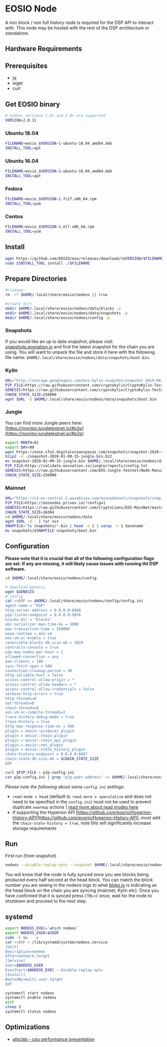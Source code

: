 EOSIO Node
==========

A non block / non full history node is required for the DSP API to interact with.  This node may be hosted with the rest of the DSP architecture or standalone.

## Hardware Requirements
## Prerequisites

- jq
- wget
- curl

## Get EOSIO binary

```bash
# nodeos versions 1.8+ and 2.0+ are supported
VERSION=2.0.11
```

### Ubuntu 18.04
```bash
FILENAME=eosio_$VERSION-1-ubuntu-18.04_amd64.deb
INSTALL_TOOL=apt
```

### Ubuntu 16.04
```bash
FILENAME=eosio_$VERSION-1-ubuntu-16.04_amd64.deb
INSTALL_TOOL=apt
```

### Fedora
```bash
FILENAME=eosio_$VERSION-1.fc27.x86_64.rpm
INSTALL_TOOL=yum
```

### Centos
```bash
FILENAME=eosio_$VERSION-1.el7.x86_64.rpm
INSTALL_TOOL=yum
```

## Install
```bash
wget https://github.com/EOSIO/eos/releases/download/v$VERSION/$FILENAME
sudo $INSTALL_TOOL install ./$FILENAME
```

## Prepare Directories
```bash
#cleanup
rm -rf $HOME/.local/share/eosio/nodeos || true

#create dirs
mkdir $HOME/.local/share/eosio/nodeos/data/blocks -p
mkdir $HOME/.local/share/eosio/nodeos/data/snapshots -p
mkdir $HOME/.local/share/eosio/nodeos/config -p
```

### Snapshots
If you would like an up to date snapshot, please visit: [snapshots.eosnation.io](https://snapshots.eosnation.io/) and find the latest snapshot for the chain you are using.  You will want to unpack the file and store it here with the following file name: `$HOME/.local/share/eosio/nodeos/data/snapshots/boot.bin`.

### Kylin
```bash
URL="http://storage.googleapis.com/eos-kylin-snapshot/snapshot-2019-06-10-09(utc)-0312d3b9843e2efa6831806962d6c219d37200e0b897a0d9243bcab40b2b546b.bin"
P2P_FILE=https://raw.githubusercontent.com/cryptokylin/CryptoKylin-Testnet/master/fullnode/config/config.ini
GENESIS=https://raw.githubusercontent.com/cryptokylin/CryptoKylin-Testnet/master/genesis.json
CHAIN_STATE_SIZE=256000
wget $URL -O $HOME/.local/share/eosio/nodeos/data/snapshots/boot.bin
```  

### Jungle
You can find more Jungle peers here: [https://monitor.jungletestnet.io/#p2p](https://monitor.jungletestnet.io/#p2p)
```bash
export MONTH=01
export DAY=09
wget https://eosn.sfo2.digitaloceanspaces.com/snapshots/snapshot-2020-$MONTH-$DAY-15-jungle.bin.bz2
bzip2 -d ./snapshot-2020-01-09-15-jungle.bin.bz2
mv snapshot-2020-01-09-15-jungle.bin $HOME/.local/share/eosio/nodeos/data/snapshots/boot.bin
P2P_FILE=https://validate.eosnation.io/jungle/reports/config.txt
GENESIS=https://raw.githubusercontent.com/EOS-Jungle-Testnet/Node-Manual-Installation/master/genesis.json
CHAIN_STATE_SIZE=256000
```

### Mainnet
```bash
URL="https://s3.eu-central-1.wasabisys.com/eosnodetools/snapshots/snap_2019-12-15-13-00.tar.gz"
P2P_FILE=https://eosnodes.privex.io/?config=1
GENESIS=https://raw.githubusercontent.com/CryptoLions/EOS-MainNet/master/genesis.json
CHAIN_STATE_SIZE=16384
cd $HOME/.local/share/eosio/nodeos/data
wget $URL -O - | tar xvz
SNAPFILE=`ls snapshots/*.bin | head -n 1 | xargs -n 1 basename`
mv snapshots/$SNAPFILE snapshots/boot.bin
```

## Configuration

**Please note that it is crucial that all of the following configuration flags are set.  If any are missing, it will likely cause issues with running tht DSP software.**

```bash
cd $HOME/.local/share/eosio/nodeos/config

# download genesis
wget $GENESIS
# config
cat <<EOF >> $HOME/.local/share/eosio/nodeos/config/config.ini
agent-name = "DSP"
http-server-address = 0.0.0.0:8888
p2p-listen-endpoint = 0.0.0.0:9876
blocks-dir = "blocks"
abi-serializer-max-time-ms = 3000
max-transaction-time = 150000
wasm-runtime = eos-vm
eos-vm-oc-enable = true
reversible-blocks-db-size-mb = 1024
contracts-console = true
p2p-max-nodes-per-host = 1
allowed-connection = any
max-clients = 100
sync-fetch-span = 500
connection-cleanup-period = 30
http-validate-host = false
access-control-allow-origin = *
access-control-allow-headers = *
access-control-allow-credentials = false
verbose-http-errors = true
http-threads=8
net-threads=8
chain-threads=8
eos-vm-oc-compile-threads=2
trace-history-debug-mode = true
trace-history = true
http-max-response-time-ms = 500
plugin = eosio::producer_plugin
plugin = eosio::chain_plugin
plugin = eosio::chain_api_plugin
plugin = eosio::net_plugin
plugin = eosio::state_history_plugin
state-history-endpoint = 0.0.0.0:8887
chain-state-db-size-mb = $CHAIN_STATE_SIZE
EOF

curl $P2P_FILE > p2p-config.ini
cat p2p-config.ini | grep "p2p-peer-address" >> $HOME/.local/share/eosio/nodeos/config/config.ini
```

*Please note the following about some `config.ini` settings:*

- `read-mode = head` (default is: `read-more = speculative` and does not need to be specified in the `config.ini`) must not be used to prevent duplicate `xwarmup` actions | [read more about read modes here](https://developers.eos.io/eosio-nodeos/docs/read-modes)
- if supporting the Hyperion API [https://github.com/eosrio/Hyperion-History-API](https://github.com/eosrio/Hyperion-History-API), must add the `chain-state-history = true`, note this will significantly increase storage requirements

## Run 
First run (from snapshot)
```bash
nodeos --disable-replay-opts --snapshot $HOME/.local/share/eosio/nodeos/data/snapshots/boot.bin --delete-all-blocks
```
You will know that the node is fully synced once you see blocks being produced every half second at the head block.  You can match the block number you are seeing in the nodeos logs to what [bloks.io](https://bloks.io/) is indicating as the head block on the chain you are syncing (mainnet, Kylin etc). Once you have confirmed that it is synced press `CTRL+C` once, wait for the node to shutdown and proceed to the next step.

## systemd
```bash
export NODEOS_EXEC=`which nodeos`
export NODEOS_USER=$USER
sudo -E su - -p
cat <<EOF > /lib/systemd/system/nodeos.service
[Unit]
Description=nodeos
After=network.target
[Service]
User=$NODEOS_USER
ExecStart=$NODEOS_EXEC --disable-replay-opts
[Install]
WantedBy=multi-user.target
EOF

systemctl start nodeos
systemctl enable nodeos
exit
sleep 3
systemctl status nodeos
```

## Optimizations

- [atticlab - cpu performance presentation](https://github.com/atticlab/eos-bp-performance/blob/master/cpu_perf_presentation.pdf)
